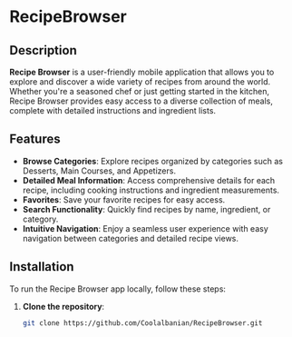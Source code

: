 # RecipeBrowser

## Description

**Recipe Browser** is a user-friendly mobile application that allows you to explore and discover a wide variety of recipes from around the world. Whether you're a seasoned chef or just getting started in the kitchen, Recipe Browser provides easy access to a diverse collection of meals, complete with detailed instructions and ingredient lists.

## Features

- **Browse Categories**: Explore recipes organized by categories such as Desserts, Main Courses, and Appetizers.
- **Detailed Meal Information**: Access comprehensive details for each recipe, including cooking instructions and ingredient measurements.
- **Favorites**: Save your favorite recipes for easy access.
- **Search Functionality**: Quickly find recipes by name, ingredient, or category.
- **Intuitive Navigation**: Enjoy a seamless user experience with easy navigation between categories and detailed recipe views.

## Installation

To run the Recipe Browser app locally, follow these steps:

1. **Clone the repository**:
   ```bash
   git clone https://github.com/Coolalbanian/RecipeBrowser.git
